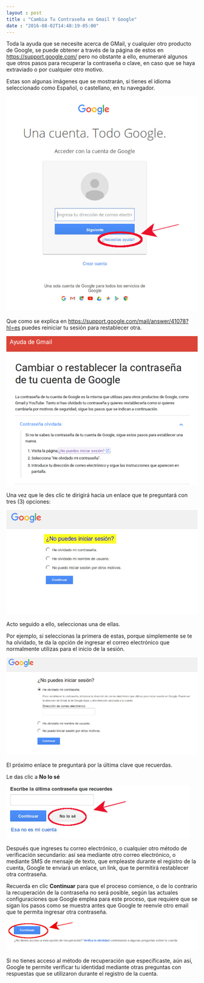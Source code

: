 ```yaml
---
layout : post
title : "Cambia Tu Contraseña en Gmail Y Google"
date : "2016-08-02T14:48:19-05:00"
---
```

<p>Toda la ayuda que se necesite acerca de GMail, y cualquier otro producto de Google, se puede obtener a través de la página de estos en <a href="https://support.google.com/">https://support.google.com/</a> pero no obstante a ello, enumeraré algunos que otros pasos para recuperar la contraseña o clave, en caso que se haya extraviado o por cualquier otro motivo.</p>

<p>Estas son algunas imágenes que se mostrarán, si tienes el idioma seleccionado como Español, o castellano,  en tu navegador.</p>

<p><img src="/images/111.jpg" alt="Example image"></p>

<p>Que como se explica en <a href="https://support.google.com/mail/answer/41078?hl=es">https://support.google.com/mail/answer/41078?hl=es</a> puedes reiniciar tu sesión para restablecer otra.</p>

<p><img src="/images/7.png" alt="inicia sesión"></p>

<p>Una vez que le des clic te dirigirá hacia un enlace que te preguntará con tres (3) opciones:</p>

<p><img src="/images/555.jpg" alt="inicio de sesión"></p>

<p>Acto seguido a ello, seleccionas una de ellas.</p>

<p>Por ejemplo, si seleccionas la primera de estas, porque simplemente se te ha olvidado, te da la opción de ingresar el correo electrónico que normalmente utilizas para el inicio de la sesión.</p>

<p><img src="/images/8.png" alt="correo de inicio para gmail"></p>

<p>El próximo enlace te preguntará por la última clave que recuerdas.</p>

<p>Le das clic a <strong>No lo sé</strong></p>

<p><img src="/images/444.jpg" alt="escribe lo que te recuerdas"></p>

<p>Después que ingreses tu correo electrónico, o cualquier otro método de verificación secundario: así sea mediante otro correo electrónico, o mediante SMS de mensaje de texto, que empleaste durante el registro de la cuenta, Google te enviará un enlace, un link, que te permitirá restablecer otra contraseña.</p>

<p>Recuerda en clic <strong>Continuar</strong> para que el proceso comience, o de lo contrario la recuperación de la contraseña no será posible, según las actuales configuraciones que Google emplea para este proceso,  que requiere que se sigan los pasos como se muestra antes que Google te reenvíe otro email que te permita ingresar otra contraseña.</p>

<p><img src="/images/99.png" alt="clic continuar"></p>

<p>Si no tienes acceso al método de recuperación que especificaste, aún así, Google te permite verificar tu identidad mediante otras preguntas con respuestas que se utilizaron durante el registro de la cuenta.</p>
